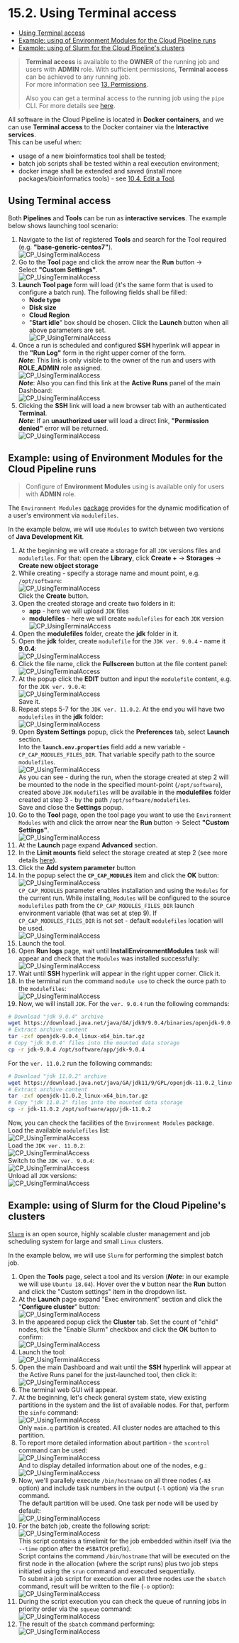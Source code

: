 # 15.2. Using Terminal access

- [Using Terminal access](#using-terminal-access)
- [Example: using of Environment Modules for the Cloud Pipeline runs](#example-using-of-environment-modules-for-the-cloud-pipeline-runs)
- [Example: using of Slurm for the Cloud Pipeline's clusters](#example-using-of-slurm-for-the-cloud-pipelines-clusters)

> **Terminal access** is available to the **OWNER** of the running job and users with **ADMIN** role. With sufficient permissions, **Terminal access** can be achieved to any running job.  
> For more information see [13. Permissions](../13_Permissions/13._Permissions.md).
>
> Also you can get a terminal access to the running job using the `pipe` CLI. For more details see [here](../14_CLI/14.5._Manage_pipeline_executions_via_CLI.md#run-a-single-command-or-an-interactive-session-over-the-ssh-protocol).

All software in the Cloud Pipeline is located in **Docker containers**, and we can use **Terminal access** to the Docker container via the **Interactive services**.  
This can be useful when:

- usage of a new bioinformatics tool shall be tested;
- batch job scripts shall be tested within a real execution environment;
- docker image shall be extended and saved (install more packages/bioinformatics tools) - see [10.4. Edit a Tool](../10_Manage_Tools/10.4._Edit_a_Tool.md#commit-a-tool).

## Using Terminal access

Both **Pipelines** and **Tools** can be run as **interactive services**. The example below shows launching tool scenario:

1. Navigate to the list of registered **Tools** and search for the Tool required (e.g. **"base-generic-centos7"**).  
    ![CP_UsingTerminalAccess](attachments/TerminalAccess_1.png)
2. Go to the **Tool** page and click the arrow near the **Run** button → Select **"Custom Settings"**.  
    ![CP_UsingTerminalAccess](attachments/TerminalAccess_2.png)
3. **Launch Tool page** form will load (it's the same form that is used to configure a batch run). The following fields shall be filled:
    - **Node type**
    - **Disk size**
    - **Cloud Region**
    - "**Start idle**" box should be chosen. Click the **Launch** button when all above parameters are set.  
    ![CP_UsingTerminalAccess](attachments/TerminalAccess_3.png)
4. Once a run is scheduled and configured **SSH** hyperlink will appear in the **"Run Log"** form in the right upper corner of the form.  
    **_Note_**: This link is only visible to the owner of the run and users with **ROLE\_ADMIN** role assigned.  
    ![CP_UsingTerminalAccess](attachments/TerminalAccess_4.png)  
    **_Note_**: Also you can find this link at the **Active Runs** panel of the main Dashboard:  
    ![CP_UsingTerminalAccess](attachments/TerminalAccess_21.png)
5. Clicking the **SSH** link will load a new browser tab with an authenticated **Terminal**.  
    **_Note_**: If an **unauthorized user** will load a direct link, **"Permission denied"** error will be returned.  
    ![CP_UsingTerminalAccess](attachments/TerminalAccess_5.png)

## Example: using of Environment Modules for the Cloud Pipeline runs

> Configure of **Environment Modules** using is available only for users with **ADMIN** role.

The `Environment Modules` [package](http://modules.sourceforge.net/index.html) provides for the dynamic modification of a user's environment via `modulefiles`.

In the example below, we will use `Modules` to switch between two versions of **Java Development Kit**.

1. At the beginning we will create a storage for all `JDK` versions files and `modulefiles`. For that: open the **Library**, click **Create +** → **Storages** → **Create new object storage**
2. While creating - specify a storage name and mount point, e.g. `/opt/software`:  
    ![CP_UsingTerminalAccess](attachments/TerminalAccess_6.png)  
    Click the **Create** button.
3. Open the created storage and create two folders in it:
    - **app** - here we will upload `JDK` files
    - **modulefiles** - here we will create `modulefiles` for each `JDK` version  
    ![CP_UsingTerminalAccess](attachments/TerminalAccess_7.png)
4. Open the **modulefiles** folder, create the **jdk** folder in it.
5. Open the **jdk** folder, create `modulefile` for the `JDK ver. 9.0.4` - name it **9.0.4**:  
    ![CP_UsingTerminalAccess](attachments/TerminalAccess_8.png)
6. Click the file name, click the **Fullscreen** button at the file content panel:  
    ![CP_UsingTerminalAccess](attachments/TerminalAccess_9.png)
7. At the popup click the **EDIT** button and input the `modulefile` content, e.g. for the `JDK ver. 9.0.4`:  
    ![CP_UsingTerminalAccess](attachments/TerminalAccess_10.png)  
    Save it.
8. Repeat steps 5-7 for the `JDK ver. 11.0.2`. At the end you will have two `modulefiles` in the **jdk** folder:  
    ![CP_UsingTerminalAccess](attachments/TerminalAccess_11.png)
9. Open **System Settings** popup, click the **Preferences** tab, select **Launch** section.  
    Into the **`launch.env.properties`** field add a new variable - `CP_CAP_MODULES_FILES_DIR`. That variable specify path to the source `modulefiles`.  
    ![CP_UsingTerminalAccess](attachments/TerminalAccess_12.png)  
    As you can see - during the run, when the storage created at step 2 will be mounted to the node in the specified mount-point (`/opt/software`), created above `JDK` `modulefiles` will be available in the **modulefiles** folder created at step 3 - by the path `/opt/software/modulefiles`.  
    Save and close the **Settings** popup.
10. Go to the **Tool** page, open the tool page you want to use the `Environment Modules` with and click the arrow near the **Run** button → Select **"Custom Settings"**.  
    ![CP_UsingTerminalAccess](attachments/TerminalAccess_2.png)
11. At the **Launch** page expand **Advanced** section.
12. In the **Limit mounts** field select the storage created at step 2 (see more details [here](../06_Manage_Pipeline/6.1._Create_and_configure_pipeline.md#example-limit-mounted-storages)).
13. Click the **Add system parameter** button
14. In the popup select the **`CP_CAP_MODULES`** item and click the **OK** button:  
    ![CP_UsingTerminalAccess](attachments/TerminalAccess_13.png)  
    `CP_CAP_MODULES` parameter enables installation and using the `Modules` for the current run. While installing, `Modules` will be configured to the source `modulefiles` path from the `CP_CAP_MODULES_FILES_DIR` launch environment variable (that was set at step 9). If `CP_CAP_MODULES_FILES_DIR` is not set - default `modulefiles` location will be used.  
    ![CP_UsingTerminalAccess](attachments/TerminalAccess_14.png)
15. Launch the tool.
16. Open **Run logs** page, wait until **InstallEnvironmentModules** task will appear and check that the `Modules` was installed successfully:  
    ![CP_UsingTerminalAccess](attachments/TerminalAccess_15.png)
17. Wait until **SSH** hyperlink will appear in the right upper corner. Click it.
18. In the terminal run the command `module use` to check the ource path to the `modulefiles`:  
    ![CP_UsingTerminalAccess](attachments/TerminalAccess_16.png)
19. Now, we will install `JDK`. For the `ver. 9.0.4` run the following commands:  

```bash
# Download "jdk 9.0.4" archive
wget https://download.java.net/java/GA/jdk9/9.0.4/binaries/openjdk-9.0.4_linux-x64_bin.tar.gz
# Extract archive content
tar -zxf openjdk-9.0.4_linux-x64_bin.tar.gz
# Copy "jdk 9.0.4" files into the mounted data storage
cp -r jdk-9.0.4 /opt/software/app/jdk-9.0.4
```

For the `ver. 11.0.2` run the following commands:  

```bash
# Download "jdk 11.0.2" archive
wget https://download.java.net/java/GA/jdk11/9/GPL/openjdk-11.0.2_linux-x64_bin.tar.gz
# Extract archive content
tar -zxf openjdk-11.0.2_linux-x64_bin.tar.gz
# Copy "jdk 11.0.2" files into the mounted data storage
cp -r jdk-11.0.2 /opt/software/app/jdk-11.0.2
```

Now, you can check the facilities of the `Environment Modules` package.  
Load the available `modulefiles` list:  
![CP_UsingTerminalAccess](attachments/TerminalAccess_17.png)  
Load the `JDK ver. 11.0.2`:  
![CP_UsingTerminalAccess](attachments/TerminalAccess_18.png)  
Switch to the `JDK ver. 9.0.4`:  
![CP_UsingTerminalAccess](attachments/TerminalAccess_20.png)  
Unload all `JDK` versions:  
![CP_UsingTerminalAccess](attachments/TerminalAccess_19.png)  

## Example: using of Slurm for the Cloud Pipeline's clusters

[`Slurm`](https://slurm.schedmd.com) is an open source, highly scalable cluster management and job scheduling system for large and small `Linux` clusters.

In the example below, we will use `Slurm` for performing the simplest batch job.

1. Open the **Tools** page, select a tool and its version (**_Note_**: in our example we will use `Ubuntu 18.04`). Hover over the **v** button near the **Run** button and click the "Custom settings" item in the dropdown list.
2. At the **Launch** page expand "Exec environment" section and click the "**Configure cluster**" button:  
    ![CP_UsingTerminalAccess](attachments/TerminalAccess_22.png)
3. In the appeared popup click the **Cluster** tab. Set the count of "child" nodes, tick the "Enable Slurm" checkbox and click the **OK** button to confirm:  
    ![CP_UsingTerminalAccess](attachments/TerminalAccess_23.png)
4. Launch the tool:  
    ![CP_UsingTerminalAccess](attachments/TerminalAccess_24.png)
5. Open the main Dashboard and wait until the **SSH** hyperlink will appear at the Active Runs panel for the just-launched tool, then click it:  
    ![CP_UsingTerminalAccess](attachments/TerminalAccess_25.png)
6. The terminal web GUI will appear.
7. At the beginning, let's check general system state, view existing partitions in the system and the list of available nodes. For that, perform the `sinfo` command:  
    ![CP_UsingTerminalAccess](attachments/TerminalAccess_26.png)  
    Only `main.q` partition is created. All cluster nodes are attached to this partition.
8. To report more detailed information about partition - the `scontrol` command can be used:  
    ![CP_UsingTerminalAccess](attachments/TerminalAccess_27.png)  
    And to display detailed information about one of the nodes, e.g.:  
    ![CP_UsingTerminalAccess](attachments/TerminalAccess_28.png)
9. Now, we'll parallely execute `/bin/hostname` on all three nodes (`-N3` option) and include task numbers in the output (`-l` option) via the `srun` command.  
The default partition will be used. One task per node will be used by default:  
    ![CP_UsingTerminalAccess](attachments/TerminalAccess_29.png)
10. For the batch job, create the following script:  
    ![CP_UsingTerminalAccess](attachments/TerminalAccess_30.png)  
    This script contains a timelimit for the job embedded within itself (via the `--time` option after the `#SBATCH` prefix).  
    Script contains the command `/bin/hostname` that will be executed on the first node in the allocation (where the script runs) plus two job steps initiated using the `srun` command and executed sequentially.  
    To submit a job script for execution over all three nodes use the `sbatch` command, result will be written to the file (`-o` option):  
    ![CP_UsingTerminalAccess](attachments/TerminalAccess_31.png)
11. During the script execution you can check the queue of running jobs in priority order via the `squeue` command:  
    ![CP_UsingTerminalAccess](attachments/TerminalAccess_32.png)
12. The result of the `sbatch` command performing:  
    ![CP_UsingTerminalAccess](attachments/TerminalAccess_33.png)
